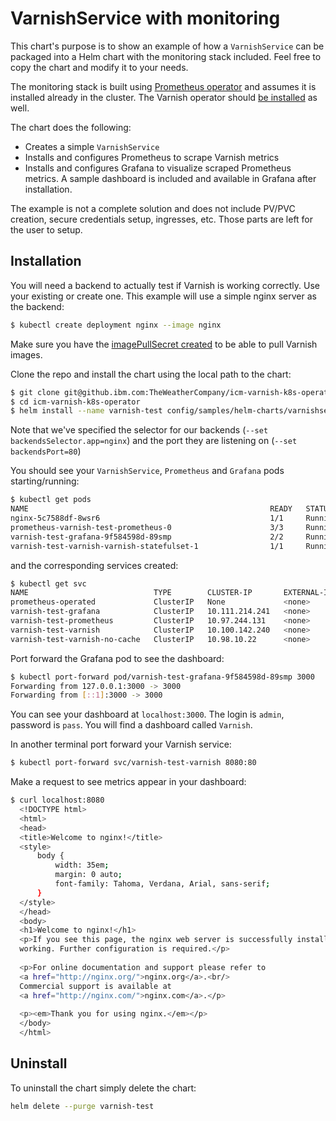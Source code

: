 # VarnishService with monitoring

This chart's purpose is to show an example of how a `VarnishService` can be packaged into a Helm chart with the monitoring stack included. Feel free to copy the chart and modify it to your needs.

The monitoring stack is built using [Prometheus operator](https://github.com/helm/charts/tree/master/stable/prometheus-operator) and assumes it is installed already in the cluster. The Varnish operator should [be installed](https://pages.github.ibm.com/TheWeatherCompany/icm-varnish-k8s-operator/installation.html) as well.

The chart does the following:

* Creates a simple `VarnishService`
* Installs and configures Prometheus to scrape Varnish metrics
* Installs and configures Grafana to visualize scraped Prometheus metrics. A sample dashboard is included and available in Grafana after installation.

The example is not a complete solution and does not include PV/PVC creation, secure credentials setup, ingresses, etc. Those parts are left for the user to setup.

## Installation

You will need a backend to actually test if Varnish is working correctly. Use your existing or create one. This example will use a simple nginx server as the backend:

```bash
$ kubectl create deployment nginx --image nginx
``` 

Make sure you have the [imagePullSecret created](https://pages.github.ibm.com/TheWeatherCompany/icm-docs/managed-kubernetes/container-registry.html#pulling-an-image-in-kubernetes) to be able to pull Varnish images.

Clone the repo and install the chart using the local path to the chart:

```bash
$ git clone git@github.ibm.com:TheWeatherCompany/icm-varnish-k8s-operator.git
$ cd icm-varnish-k8s-operator
$ helm install --name varnish-test config/samples/helm-charts/varnishservice-with-monitoring --set varnish.imagePullSecret=docker-reg-secret --set varnish.backendsSelector.app=nginx --set varnish.backendsPort=80
```

Note that we've specified the selector for our backends (`--set backendsSelector.app=nginx`) and the port they are listening on (`--set backendsPort=80`)

You should see your `VarnishService`, `Prometheus` and `Grafana` pods starting/running:

```bash
$ kubectl get pods                   
NAME                                                      READY   STATUS    RESTARTS   AGE
nginx-5c7588df-8wsr6                                      1/1     Running   0          5m16s
prometheus-varnish-test-prometheus-0                      3/3     Running   0          3m7s
varnish-test-grafana-9f584598d-89smp                      2/2     Running   0          3m8s
varnish-test-varnish-varnish-statefulset-1                1/1     Running   0          3m7s
```

and the corresponding services created:

```bash
$ kubectl get svc                                            
NAME                            TYPE        CLUSTER-IP       EXTERNAL-IP   PORT(S)           AGE
prometheus-operated             ClusterIP   None             <none>        9090/TCP          4m25s
varnish-test-grafana            ClusterIP   10.111.214.241   <none>        80/TCP            4m26s
varnish-test-prometheus         ClusterIP   10.97.244.131    <none>        9090/TCP          4m26s
varnish-test-varnish            ClusterIP   10.100.142.240   <none>        9131/TCP,80/TCP   4m25s
varnish-test-varnish-no-cache   ClusterIP   10.98.10.22      <none>        80/TCP            4m25s
```

Port forward the Grafana pod to see the dashboard:

```bash
$ kubectl port-forward pod/varnish-test-grafana-9f584598d-89smp 3000
Forwarding from 127.0.0.1:3000 -> 3000
Forwarding from [::1]:3000 -> 3000
```

You can see your dashboard at `localhost:3000`. The login is `admin`, password is `pass`. You will find a dashboard called `Varnish`.

In another terminal port forward your Varnish service:

```bash
$ kubectl port-forward svc/varnish-test-varnish 8080:80
```

Make a request to see metrics appear in your dashboard:

```bash
$ curl localhost:8080                       
  <!DOCTYPE html>
  <html>
  <head>
  <title>Welcome to nginx!</title>
  <style>
      body {
          width: 35em;
          margin: 0 auto;
          font-family: Tahoma, Verdana, Arial, sans-serif;
      }
  </style>
  </head>
  <body>
  <h1>Welcome to nginx!</h1>
  <p>If you see this page, the nginx web server is successfully installed and
  working. Further configuration is required.</p>
  
  <p>For online documentation and support please refer to
  <a href="http://nginx.org/">nginx.org</a>.<br/>
  Commercial support is available at
  <a href="http://nginx.com/">nginx.com</a>.</p>
  
  <p><em>Thank you for using nginx.</em></p>
  </body>
  </html>
```

## Uninstall

To uninstall the chart simply delete the chart:

```bash
helm delete --purge varnish-test
```